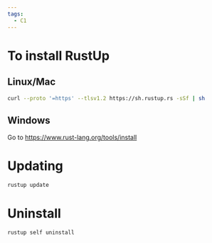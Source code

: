 ```yaml
---
tags:
  - C1
---
```

# To install RustUp
## Linux/Mac
```bash
curl --proto '=https' --tlsv1.2 https://sh.rustup.rs -sSf | sh
```

## Windows
Go to https://www.rust-lang.org/tools/install

# Updating
```bash
rustup update
```
# Uninstall
```bash
rustup self uninstall
```
